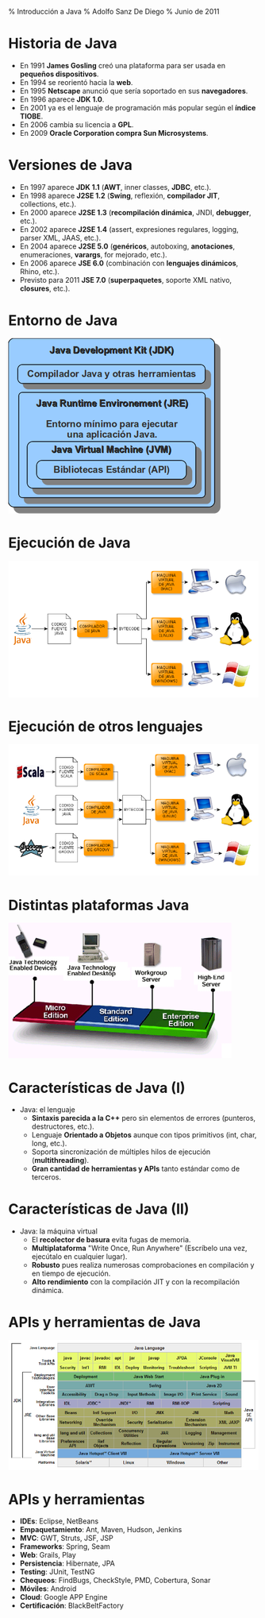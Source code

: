 % Introducción a Java
% Adolfo Sanz De Diego
% Junio de 2011

# Historia de Java

- En 1991 **James Gosling** creó una plataforma para ser usada en **pequeños dispositivos**.
- En 1994 se reorientó hacia la **web**.
- En 1995 **Netscape** anunció que sería soportado en sus **navegadores**.
- En 1996 aparece **JDK 1.0**.
- En 2001 ya es el lenguaje de programación más popular según el **índice TIOBE**.
- En 2006 cambia su licencia a **GPL**.
- En 2009 **Oracle Corporation compra Sun Microsystems**.

# Versiones de Java

- En 1997 aparece **JDK 1.1** (**AWT**, inner classes, **JDBC**, etc.).
- En 1998 aparece **J2SE 1.2** (**Swing**, reflexión, **compilador JIT**, collections, etc.).
- En 2000 aparece **J2SE 1.3** (**recompilación dinámica**, JNDI, **debugger**, etc.).
- En 2002 aparece **J2SE 1.4** (assert, expresiones regulares, logging, parser XML, JAAS, etc.).
- En 2004 aparece **J2SE 5.0** (**genéricos**, autoboxing, **anotaciones**, enumeraciones, **varargs**, for mejorado, etc.).
- En 2006 aparece **JSE 6.0** (combinación con **lenguajes dinámicos**, Rhino, etc.).
- Previsto para 2011 **JSE 7.0** (**superpaquetes**, soporte XML nativo, **closures**, etc.).

# Entorno de Java
 
![](../img/java-entorno.png)

# Ejecución de Java
 
![](../img/java-bytecode.png)

# Ejecución de otros lenguajes
 
![](../img/java-groovy-scala-bytecode.png)

# Distintas plataformas Java

![](../img/java-plataformas.gif)

# Características de Java (I)

- Java: el lenguaje
    - **Sintaxis parecida a la C++** pero sin elementos de errores (punteros, destructores, etc.).
    - Lenguaje **Orientado a Objetos** aunque con tipos primitivos (int, char, long, etc.).
    - Soporta sincronización de múltiples hilos de ejecución (**multithreading**).
    - **Gran cantidad de herramientas y APIs** tanto estándar como de terceros.

# Características de Java (II)

- Java: la máquina virtual
    - El **recolector de basura** evita fugas de memoria.
    - **Multiplataforma** "Write Once, Run Anywhere" (Escríbelo una vez, ejecútalo en cualquier lugar).
    - **Robusto** pues realiza numerosas comprobaciones en compilación y en tiempo de ejecución.
    - **Alto rendimiento** con la compilación JIT y con la recompilación dinámica.

# APIs y herramientas de Java
 
![](../img/java-apis.png)

# APIs y herramientas

- **IDEs**: Eclipse, NetBeans
- **Empaquetamiento**: Ant, Maven, Hudson, Jenkins
- **MVC**: GWT, Struts, JSF, JSP
- **Frameworks**: Spring, Seam
- **Web**: Grails, Play
- **Persistencia**: Hibernate, JPA
- **Testing**: JUnit, TestNG
- **Chequeos**: FindBugs, CheckStyle, PMD, Cobertura, Sonar
- **Móviles**: Android
- **Cloud**: Google APP Engine
- **Certificación**: BlackBeltFactory

